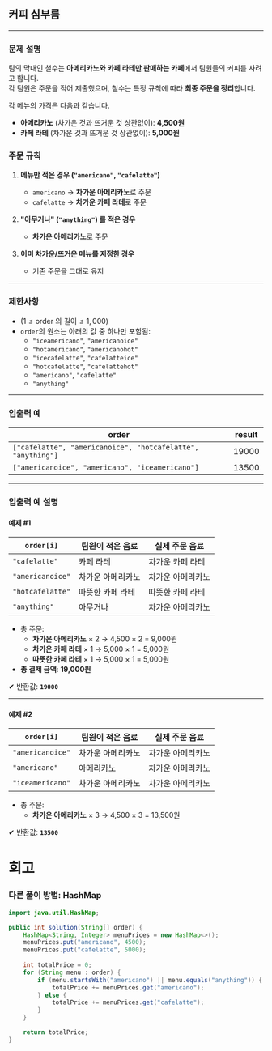 ## 커피 심부름

---

### 문제 설명
팀의 막내인 철수는 **아메리카노와 카페 라테만 판매하는 카페**에서 팀원들의 커피를 사려고 합니다.  
각 팀원은 주문을 적어 제출했으며, 철수는 특정 규칙에 따라 **최종 주문을 정리**합니다.

각 메뉴의 가격은 다음과 같습니다.
- **아메리카노** (차가운 것과 뜨거운 것 상관없이): **4,500원**
- **카페 라테** (차가운 것과 뜨거운 것 상관없이): **5,000원**

### **주문 규칙**
1. **메뉴만 적은 경우 (`"americano"`, `"cafelatte"`)**
    - `americano` → **차가운 아메리카노**로 주문
    - `cafelatte` → **차가운 카페 라테**로 주문

2. **"아무거나" (`"anything"`) 를 적은 경우**
    - **차가운 아메리카노**로 주문

3. **이미 차가운/뜨거운 메뉴를 지정한 경우**
    - 기존 주문을 그대로 유지

---

### **제한사항**
- $( 1 \leq \text{order 의 길이} \leq 1,000 )$
- `order`의 원소는 아래의 값 중 하나만 포함됨:
    - `"iceamericano"`, `"americanoice"`
    - `"hotamericano"`, `"americanohot"`
    - `"icecafelatte"`, `"cafelatteice"`
    - `"hotcafelatte"`, `"cafelattehot"`
    - `"americano"`, `"cafelatte"`
    - `"anything"`

---

### **입출력 예**

| order                                                       | result |
|-------------------------------------------------------------|--------|
| `["cafelatte", "americanoice", "hotcafelatte", "anything"]` | 19000  |
| `["americanoice", "americano", "iceamericano"]`             | 13500  |

---

### **입출력 예 설명**

#### **예제 #1**
| `order[i]`       | 팀원이 적은 음료 | 실제 주문 음료  |
|------------------|-----------|-----------|
| `"cafelatte"`    | 카페 라테     | 차가운 카페 라테 |
| `"americanoice"` | 차가운 아메리카노 | 차가운 아메리카노 |
| `"hotcafelatte"` | 따뜻한 카페 라테 | 따뜻한 카페 라테 |
| `"anything"`     | 아무거나      | 차가운 아메리카노 |

- 총 주문:
    - **차가운 아메리카노** × 2 → 4,500 × 2 = 9,000원
    - **차가운 카페 라테** × 1 → 5,000 × 1 = 5,000원
    - **따뜻한 카페 라테** × 1 → 5,000 × 1 = 5,000원
- **총 결제 금액**: **19,000원**

✔ 반환값: **`19000`**

---

#### **예제 #2**
| `order[i]`       | 팀원이 적은 음료 | 실제 주문 음료  |
|------------------|-----------|-----------|
| `"americanoice"` | 차가운 아메리카노 | 차가운 아메리카노 |
| `"americano"`    | 아메리카노     | 차가운 아메리카노 |
| `"iceamericano"` | 차가운 아메리카노 | 차가운 아메리카노 |

- 총 주문:
    - **차가운 아메리카노** × 3 → 4,500 × 3 = 13,500원

✔ 반환값: **`13500`**
# 회고
### 다른 풀이 방법: HashMap
```java
import java.util.HashMap;

public int solution(String[] order) {
    HashMap<String, Integer> menuPrices = new HashMap<>();
    menuPrices.put("americano", 4500);
    menuPrices.put("cafelatte", 5000);
    
    int totalPrice = 0;
    for (String menu : order) {
        if (menu.startsWith("americano") || menu.equals("anything")) {
            totalPrice += menuPrices.get("americano");
        } else {
            totalPrice += menuPrices.get("cafelatte");
        }
    }

    return totalPrice;
}
```
